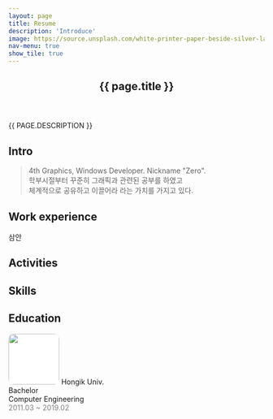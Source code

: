 ```yaml
---
layout: page
title: Resume
description: 'Introduce'
image: https://source.unsplash.com/white-printer-paper-beside-silver-laptop-computer-7iSEHWsxPLw
nav-menu: true
show_tile: true
---
```


<div id="main" class="alt">

<!-- 배너 -->
<section id="banner" class="major">
    <div class="inner">
        <header class="major">
            <h1>{{ page.title }}</h1>
        </header>
        <div class="content">
            <p style="text-transform: uppercase;">{{ page.description }}</p>
        </div>
    </div>
</section>

<!-- 한문단 소개 -->
<section id="intro">
    <div class= "inner">
        <h2>Intro</h2>
        <blockquote>
            4th Graphics, Windows Developer. Nickname "Zero".<br/>
학부시절부터 꾸준히 그래픽과 관련된 공부를 하였고 <br/>
체계적으로 공유하고 이끌어라 라는 가치를 가지고 있다.<br/>
        </blockquote>
    </div>
</section>

<!-- 경력 -->
<section id="Career">
    <div class= "inner">
        <h2>Work experience</h2>
        <p>
            삼안
        </p>
    </div>
</section>

<!-- 활동 -->
<section id="activity">
    <div class= "inner">
        <h2>Activities</h2>
    </div>
</section>

<!-- 역량 -->
<section id="skill">
    <div class= "inner">
        <h2>Skills</h2>
    </div>
</section>

<!-- 학력 -->
<section id="education">
    <div class="inner">
        <h2>Education</h2>
        <p>
            <span class="image left">
                <img src="{% link assets/logos/hongik_emblem.svg %}" alt="" style="background-color: white; border-radius: 10%;" width="100" height="100"/>
            </span>
            Hongik Univ.<br/>
            Bachelor<br/>
            Computer Engineering<br/>
            <span style="color: gray;">
                2011.03 ~ 2019.02
            </span>
        </p>
    </div>
</section>
</div>
